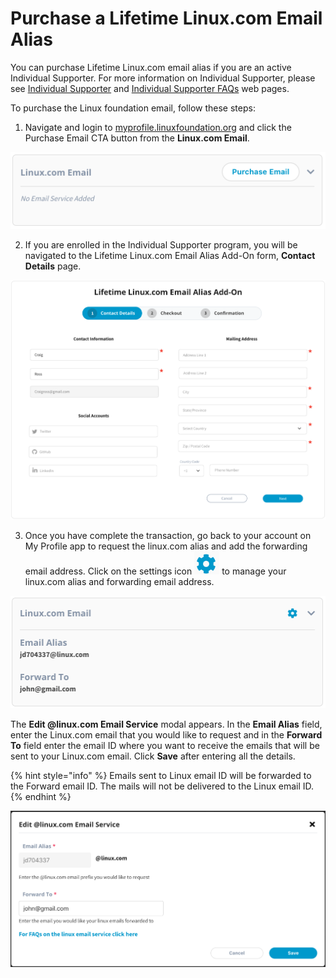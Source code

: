 # Purchase a Lifetime Linux.com Email Alias

You can purchase Lifetime Linux.com email alias if you are an active Individual Supporter. For more information on Individual Supporter, please see [Individual Supporter](https://www.linuxfoundation.org/about/individual-supporters/) and [Individual Supporter FAQs](https://www.linuxfoundation.org/about/individual-supporters/faq/#faq1) web pages.

To purchase the Linux foundation email, follow these steps:

1. Navigate and login to [myprofile.linuxfoundation.org](https://myprofile.linuxfoundation.org/) and click the Purchase Email CTA button from the **Linux.com Email**.

![Linux.com Email Alias Purchase CTA Button](../../.gitbook/assets/purchaselinuxemail.png)

2. If you are enrolled in the Individual Supporter program, you will be navigated to the Lifetime Linux.com Email Alias Add-On form, **Contact Details** page.

![](../../.gitbook/assets/linuxemailpurchaseflow.png)

3. Once you have complete the transaction, go back to your account on My Profile app to request the linux.com alias and add the forwarding email address. Click on the settings icon  ![](../../.gitbook/assets/settings%20%281%29.png)  to manage your linux.com alias and forwarding email address. 

![](../../.gitbook/assets/configlinuxbutton.png)

The **Edit @linux.com Email Service** modal appears. In the **Email Alias** field, enter the Linux.com email that you would like to request and in the **Forward To** field enter the email ID where you want to receive the emails that will be sent to your Linux.com email. Click **Save** after entering all the details.

{% hint style="info" %}
Emails sent to Linux email ID will be forwarded to the Forward email ID. The mails will not be delivered to the Linux email ID.
{% endhint %}

![](../../.gitbook/assets/editlinuxemail.png)




